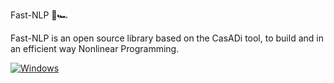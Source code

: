Fast-NLP 🏁🏎

Fast-NLP is an open source library based on the CasADi tool, to build and in an efficient way Nonlinear Programming.

[![Windows](https://github.com/Lorenzo-maker/FastNLP.git)](https://github.com/Lorenzo-maker/FastNLP.git)

